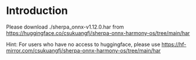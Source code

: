 # Introduction

Please download ./sherpa_onnx-v1.12.0.har
from <https://huggingface.co/csukuangfj/sherpa-onnx-harmony-os/tree/main/har>

Hint: For users who have no access to huggingface, please use
<https://hf-mirror.com/csukuangfj/sherpa-onnx-harmony-os/tree/main/har>
